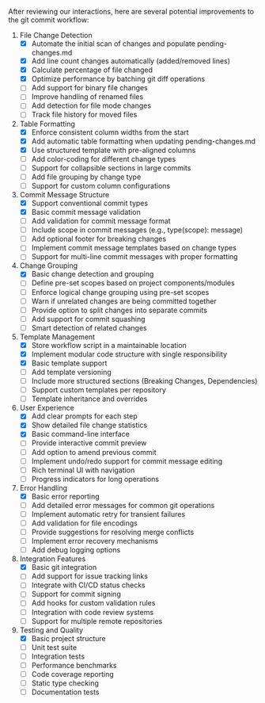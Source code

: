 After reviewing our interactions, here are several potential improvements to the git commit workflow:

1. File Change Detection
    - [x] Automate the initial scan of changes and populate pending-changes.md
    - [x] Add line count changes automatically (added/removed lines)
    - [x] Calculate percentage of file changed
    - [x] Optimize performance by batching git diff operations
    - [ ] Add support for binary file changes
    - [ ] Improve handling of renamed files
    - [ ] Add detection for file mode changes
    - [ ] Track file history for moved files
2. Table Formatting
    - [x] Enforce consistent column widths from the start
    - [x] Add automatic table formatting when updating pending-changes.md
    - [x] Use structured template with pre-aligned columns
    - [ ] Add color-coding for different change types
    - [ ] Support for collapsible sections in large commits
    - [ ] Add file grouping by change type
    - [ ] Support for custom column configurations
3. Commit Message Structure
    - [x] Support conventional commit types
    - [x] Basic commit message validation
    - [ ] Add validation for commit message format
    - [ ] Include scope in commit messages (e.g., type(scope): message)
    - [ ] Add optional footer for breaking changes
    - [ ] Implement commit message templates based on change types
    - [ ] Support for multi-line commit messages with proper formatting
4. Change Grouping
    - [x] Basic change detection and grouping
    - [ ] Define pre-set scopes based on project components/modules
    - [ ] Enforce logical change grouping using pre-set scopes
    - [ ] Warn if unrelated changes are being committed together
    - [ ] Provide option to split changes into separate commits
    - [ ] Add support for commit squashing
    - [ ] Smart detection of related changes
5. Template Management
    - [x] Store workflow script in a maintainable location
    - [x] Implement modular code structure with single responsibility
    - [x] Basic template support
    - [ ] Add template versioning
    - [ ] Include more structured sections (Breaking Changes, Dependencies)
    - [ ] Support custom templates per repository
    - [ ] Template inheritance and overrides
6. User Experience
    - [x] Add clear prompts for each step
    - [x] Show detailed file change statistics
    - [x] Basic command-line interface
    - [ ] Provide interactive commit preview
    - [ ] Add option to amend previous commit
    - [ ] Implement undo/redo support for commit message editing
    - [ ] Rich terminal UI with navigation
    - [ ] Progress indicators for long operations
7. Error Handling
    - [x] Basic error reporting
    - [ ] Add detailed error messages for common git operations
    - [ ] Implement automatic retry for transient failures
    - [ ] Add validation for file encodings
    - [ ] Provide suggestions for resolving merge conflicts
    - [ ] Implement error recovery mechanisms
    - [ ] Add debug logging options
8. Integration Features
    - [x] Basic git integration
    - [ ] Add support for issue tracking links
    - [ ] Integrate with CI/CD status checks
    - [ ] Support for commit signing
    - [ ] Add hooks for custom validation rules
    - [ ] Integration with code review systems
    - [ ] Support for multiple remote repositories
9. Testing and Quality
    - [x] Basic project structure
    - [ ] Unit test suite
    - [ ] Integration tests
    - [ ] Performance benchmarks
    - [ ] Code coverage reporting
    - [ ] Static type checking
    - [ ] Documentation tests
